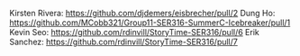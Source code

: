 Kirsten Rivera: https://github.com/djdemers/eisbrecher/pull/2
Dung Ho: https://github.com/MCobb321/Group11-SER316-SummerC-Icebreaker/pull/1
Kevin Seo: https://github.com/rdinvill/StoryTime-SER316/pull/6
Erik Sanchez: https://github.com/rdinvill/StoryTime-SER316/pull/7
